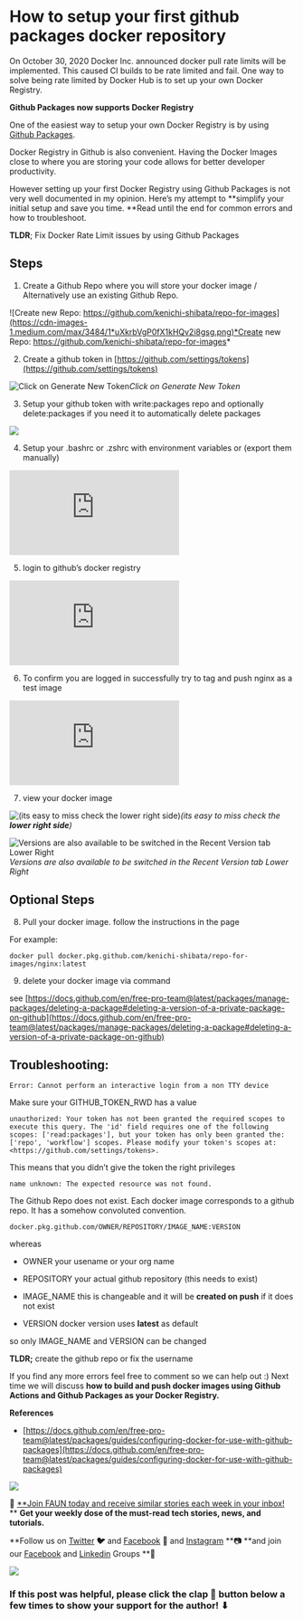 
# How to setup your first github packages docker repository

On October 30, 2020 Docker Inc. announced docker pull rate limits will be implemented. This caused CI builds to be rate limited and fail. One way to solve being rate limited by Docker Hub is to set up your own Docker Registry.

**Github Packages now supports Docker Registry**

One of the easiest way to setup your own Docker Registry is by using [Github Packages](https://github.blog/2020-09-01-introducing-github-container-registry/).

Docker Registry in Github is also convenient. Having the Docker Images close to where you are storing your code allows for better developer productivity.

However setting up your first Docker Registry using Github Packages is not very well documented in my opinion. Here’s my attempt to **simplify your initial setup and save you time. **Read until the end for common errors and how to troubleshoot.

**TLDR**; Fix Docker Rate Limit issues by using Github Packages

## Steps

1. Create a Github Repo where you will store your docker image / Alternatively use an existing Github Repo.

![Create new Repo: https://github.com/kenichi-shibata/repo-for-images](https://cdn-images-1.medium.com/max/3484/1*uXkrbVgP0fX1kHQv2i8gsg.png)*Create new Repo: https://github.com/kenichi-shibata/repo-for-images*

2. Create a github token in [https://github.com/settings/tokens](https://github.com/settings/tokens)

![Click on Generate New Token](https://cdn-images-1.medium.com/max/2480/1*-ZixXQc9JHISIIH3uaB3qg.png)*Click on Generate New Token*

3. Setup your github token with write:packages repo and optionally delete:packages if you need it to automatically delete packages

![](https://cdn-images-1.medium.com/max/4548/1*NZzROynLn1XzfwTzVYaV2g.png)

4. Setup your .bashrc or .zshrc with environment variables or (export them manually)

<iframe src="https://medium.com/media/6eaf3d7880a81343273e6399a458b82b" frameborder=0></iframe>

5. login to github’s docker registry

<iframe src="https://medium.com/media/a41b0cfd7c1b4bef8dadf0efb6472775" frameborder=0></iframe>

6. To confirm you are logged in successfully try to tag and push nginx as a test image

<iframe src="https://medium.com/media/c36eef69467dd74ba9ca2838454e724a" frameborder=0></iframe>

7. view your docker image

![(its easy to miss check the **lower right side**)](https://cdn-images-1.medium.com/max/5712/1*q9ysVZOzaOz0d8IVDkgcyA.png)*(its easy to miss check the **lower right side**)*

![Versions are also available to be switched in the Recent Version tab Lower Right](https://cdn-images-1.medium.com/max/4864/1*9z769pd2bqHhBmjKWiHbmQ.png)*Versions are also available to be switched in the Recent Version tab Lower Right*

## Optional Steps

8. Pull your docker image. follow the instructions in the page

For example:

    docker pull docker.pkg.github.com/kenichi-shibata/repo-for-images/nginx:latest

9. delete your docker image via command

see [https://docs.github.com/en/free-pro-team@latest/packages/manage-packages/deleting-a-package#deleting-a-version-of-a-private-package-on-github](https://docs.github.com/en/free-pro-team@latest/packages/manage-packages/deleting-a-package#deleting-a-version-of-a-private-package-on-github)

## Troubleshooting:

    Error: Cannot perform an interactive login from a non TTY device

Make sure your GITHUB_TOKEN_RWD has a value

    unauthorized: Your token has not been granted the required scopes to execute this query. The 'id' field requires one of the following scopes: ['read:packages'], but your token has only been granted the: ['repo', 'workflow'] scopes. Please modify your token's scopes at: <https://github.com/settings/tokens>.

This means that you didn’t give the token the right privileges

    name unknown: The expected resource was not found.

The Github Repo does not exist. Each docker image corresponds to a github repo. It has a somehow convoluted convention.

    docker.pkg.github.com/OWNER/REPOSITORY/IMAGE_NAME:VERSION

whereas

* OWNER your usename or your org name

* REPOSITORY your actual github repository (this needs to exist)

* IMAGE_NAME this is changeable and it will be **created on push** if it does not exist

* VERSION docker version uses **latest** as default

so only IMAGE_NAME and VERSION can be changed

**TLDR;** create the github repo or fix the username

If you find any more errors feel free to comment so we can help out :) Next time we will discuss **how to build and push docker images using Github Actions and Github Packages as your Docker Registry.**

**References**

* [https://docs.github.com/en/free-pro-team@latest/packages/guides/configuring-docker-for-use-with-github-packages](https://docs.github.com/en/free-pro-team@latest/packages/guides/configuring-docker-for-use-with-github-packages)

![](https://cdn-images-1.medium.com/max/2000/0*Piks8Tu6xUYpF4DU)

👋 [**Join FAUN today and receive similar stories each week in your inbox!](https://faun.dev/join) **️ **Get your weekly dose of the must-read tech stories, news, and tutorials.**

**Follow us on [Twitter](https://twitter.com/joinfaun) **🐦** and [Facebook](https://www.facebook.com/faun.dev/) **👥** and [Instagram](https://instagram.com/fauncommunity/) **📷 **and join our [Facebook](https://www.facebook.com/groups/364904580892967/) and [Linkedin](https://www.linkedin.com/company/faundev) Groups **💬

![](https://cdn-images-1.medium.com/max/3000/1*_cT0_laE4iPcqW1qrbstAg.gif)

### If this post was helpful, please click the clap 👏 button below a few times to show your support for the author! ⬇
